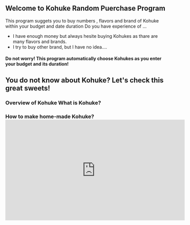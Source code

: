<h2>Welcome to Kohuke Random Puerchase Program</h2>
This program suggets you to buy numbers , flavors and brand of Kohuke within your budget and date duration
      Do you have experience of ...
         <ul>
          <li>I have enough money but always hesite buying Kohukes as thare are many flavors and brands.</li>
          <li>I try to buy other brand, but I have no idea....</li>
         </ul>

<h4>Do not worry! This program automatically choose Kohukes as you enter your budget and its duration!</h4>         

<h2>You do not know about Kohuke? Let's check this great sweets!</h2>         
<h3>Overview of Kohuke</3>
<a herf="https://estoniancuisine.com/2017/01/13/kohuke-chocolate-glazed-quark-snack/" target="_blank">What is Kohuke?</a>

<h3>How to make home-made Kohuke?</3>
<iframe width="560" height="315" src="https://www.youtube.com/embed/gS153553pkA?rel=0&amp;controls=0&amp;showinfo=0" frameborder="0" allowfullscreen></iframe>
